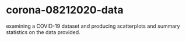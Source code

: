 # corona-08212020-data
examining a COVID-19 dataset and producing scatterplots and summary statistics on the data provided.
